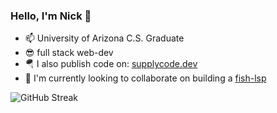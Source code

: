 ### Hello, I'm Nick 👋
-  📫 University of Arizona C.S. Graduate 
-  😎 full stack web-dev
-  🪂 I also publish code on: [supplycode.dev](https://www.supplycode.dev)
-  🤔 I'm currently looking to collaborate on building a [fish-lsp](https://github.com/ndonfris/fish-lsp)
  
<img align="center" src="https://streak-stats.demolab.com?user=ndonfris&theme=transparent&exclude_days=Sun%2CSat" alt="GitHub Streak" />  






<!--
**ndonfris/ndonfris** is a ✨ _special_ ✨ repository because its `README.md` (this file) appears on your GitHub profile.

Here are some ideas to get you started:

- 🔭 I’m currently working on ...
- 🌱 I’m currently learning ...
- 👯 I’m looking to collaborate on ...
- 🤔 I’m looking for help with ...
- 💬 Ask me about ...
- 📫 How to reach me: ...
- 😄 Pronouns: ...
- ⚡ Fun fact: ...
-->
